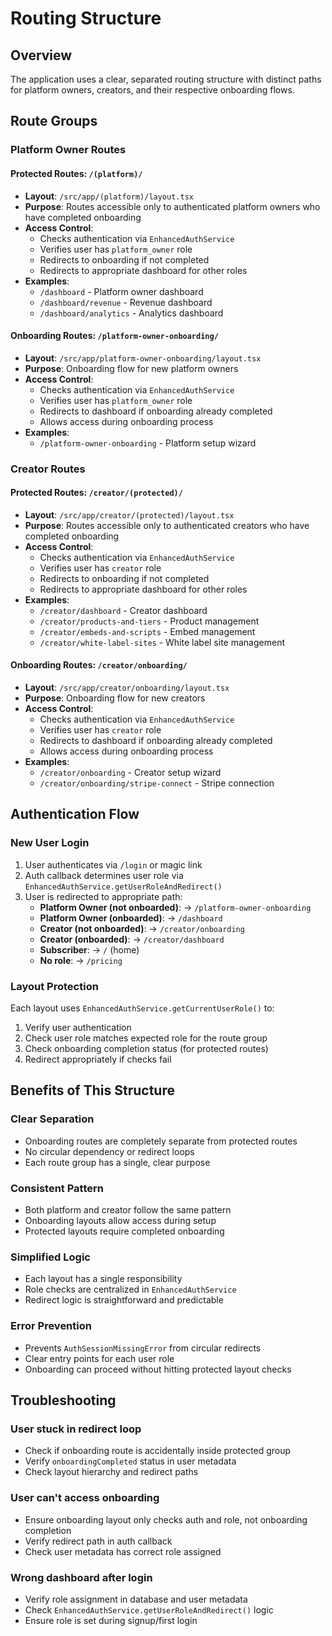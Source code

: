 # Routing Structure

## Overview

The application uses a clear, separated routing structure with distinct paths for platform owners, creators, and their respective onboarding flows.

## Route Groups

### Platform Owner Routes

#### Protected Routes: `/(platform)/`
- **Layout**: `/src/app/(platform)/layout.tsx`
- **Purpose**: Routes accessible only to authenticated platform owners who have completed onboarding
- **Access Control**:
  - Checks authentication via `EnhancedAuthService`
  - Verifies user has `platform_owner` role
  - Redirects to onboarding if not completed
  - Redirects to appropriate dashboard for other roles
- **Examples**:
  - `/dashboard` - Platform owner dashboard
  - `/dashboard/revenue` - Revenue dashboard
  - `/dashboard/analytics` - Analytics dashboard

#### Onboarding Routes: `/platform-owner-onboarding/`
- **Layout**: `/src/app/platform-owner-onboarding/layout.tsx`
- **Purpose**: Onboarding flow for new platform owners
- **Access Control**:
  - Checks authentication via `EnhancedAuthService`
  - Verifies user has `platform_owner` role
  - Redirects to dashboard if onboarding already completed
  - Allows access during onboarding process
- **Examples**:
  - `/platform-owner-onboarding` - Platform setup wizard

### Creator Routes

#### Protected Routes: `/creator/(protected)/`
- **Layout**: `/src/app/creator/(protected)/layout.tsx`
- **Purpose**: Routes accessible only to authenticated creators who have completed onboarding
- **Access Control**:
  - Checks authentication via `EnhancedAuthService`
  - Verifies user has `creator` role
  - Redirects to onboarding if not completed
  - Redirects to appropriate dashboard for other roles
- **Examples**:
  - `/creator/dashboard` - Creator dashboard
  - `/creator/products-and-tiers` - Product management
  - `/creator/embeds-and-scripts` - Embed management
  - `/creator/white-label-sites` - White label site management

#### Onboarding Routes: `/creator/onboarding/`
- **Layout**: `/src/app/creator/onboarding/layout.tsx`
- **Purpose**: Onboarding flow for new creators
- **Access Control**:
  - Checks authentication via `EnhancedAuthService`
  - Verifies user has `creator` role
  - Redirects to dashboard if onboarding already completed
  - Allows access during onboarding process
- **Examples**:
  - `/creator/onboarding` - Creator setup wizard
  - `/creator/onboarding/stripe-connect` - Stripe connection

## Authentication Flow

### New User Login
1. User authenticates via `/login` or magic link
2. Auth callback determines user role via `EnhancedAuthService.getUserRoleAndRedirect()`
3. User is redirected to appropriate path:
   - **Platform Owner (not onboarded)**: → `/platform-owner-onboarding`
   - **Platform Owner (onboarded)**: → `/dashboard`
   - **Creator (not onboarded)**: → `/creator/onboarding`
   - **Creator (onboarded)**: → `/creator/dashboard`
   - **Subscriber**: → `/` (home)
   - **No role**: → `/pricing`

### Layout Protection

Each layout uses `EnhancedAuthService.getCurrentUserRole()` to:
1. Verify user authentication
2. Check user role matches expected role for the route group
3. Check onboarding completion status (for protected routes)
4. Redirect appropriately if checks fail

## Benefits of This Structure

### Clear Separation
- Onboarding routes are completely separate from protected routes
- No circular dependency or redirect loops
- Each route group has a single, clear purpose

### Consistent Pattern
- Both platform and creator follow the same pattern
- Onboarding layouts allow access during setup
- Protected layouts require completed onboarding

### Simplified Logic
- Each layout has a single responsibility
- Role checks are centralized in `EnhancedAuthService`
- Redirect logic is straightforward and predictable

### Error Prevention
- Prevents `AuthSessionMissingError` from circular redirects
- Clear entry points for each user role
- Onboarding can proceed without hitting protected layout checks

## Troubleshooting

### User stuck in redirect loop
- Check if onboarding route is accidentally inside protected group
- Verify `onboardingCompleted` status in user metadata
- Check layout hierarchy and redirect paths

### User can't access onboarding
- Ensure onboarding layout only checks auth and role, not onboarding completion
- Verify redirect path in auth callback
- Check user metadata has correct role assigned

### Wrong dashboard after login
- Verify role assignment in database and user metadata
- Check `EnhancedAuthService.getUserRoleAndRedirect()` logic
- Ensure role is set during signup/first login
